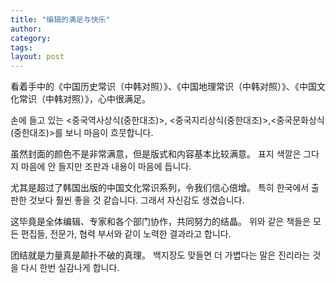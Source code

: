 ```yaml
---
title: "编辑的满足与快乐"
author:
category: 
tags: 
layout: post
---
```

看着手中的《中国历史常识（中韩对照）》、《中国地理常识（中韩对照）》、《中国文化常识（中韩对照）》，心中很满足。

손에 들고 있는 <중국역사상식(중한대조)>, <중국지리상식(중한대조)>,<중국문화상식(중한대조)>를 보니 마음이 흐뭇합니다.

虽然封面的颜色不是非常满意，但是版式和内容基本比较满意。
표지 색깔은 그다지 마음에 안 들지만 조판과 내용이 마음에 듭니다.

尤其是超过了韩国出版的中国文化常识系列，令我们信心倍增。
특히 한국에서 출판한 것보다 훨씬 좋을 것 같습니다. 그래서 자신감도 생겼습니다.

这毕竟是全体编辑、专家和各个部门协作，共同努力的结晶。
위와 같은 책들은 모든 편집들, 전문가, 협력 부서와 같이 노력한 결과라고 합니다.

团结就是力量真是颠扑不破的真理。
백지장도 맞들면 더 가볍다는 말은 진리라는 것을 다시 한번 실감나게 합니다.

